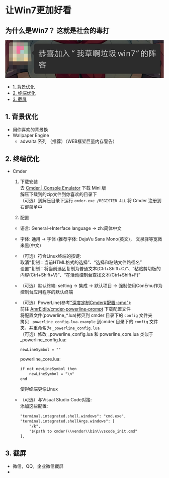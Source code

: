 # 让Win7更加好看  <!-- omit in toc -->
## 为什么是Win7？ 这就是社会的毒打  <!-- omit in toc -->
![我草啊垃圾win7](../.gitbook/assets/Windows_GodDamnIt.jpg)

- [1. 背景优化](#1-背景优化)
- [2. 终端优化](#2-终端优化)
- [3. 截屏](#3-截屏)

## 1. 背景优化
- 用你喜欢的背景换
- Wallpaper Engine
  - adwaita 系列 （推荐）（WEB框架巨量内存警告）

## 2. 终端优化
- Cmder
  1. 下载安装  
    去 [Cmder | Console Emulator][1] 下载 Mini 版  
    解压下载到的zip文件到你喜欢的目录下  
    （可选）到解压目录下运行 `cmder.exe /REGISTER ALL` 将 Cmder 注册到右键菜单中

  2. 配置  
    - 语言: General->Interface language -> zh:简体中文  

    - 字体: 通用 -> 字体 (推荐字体: DejaVu Sans Mono(英文)， 文泉驿等宽微米黑(中文)  
    - （可选）符合Linux终端的按键:  
      取消“复制：当前HTML格式的选择”、“选择和粘贴文件路径名”  
      设置“复制：将当前选区复制为普通文本(Ctrl+Shift+C)”、“粘贴剪切板的内容(Ctrl+Shift+V)”、“在活动控制台查找文本(Ctrl+Shift+F)”

    - （可选）默认终端: setting -> 集成 -> 默认项目 -> 强制使用ConEmu作为控制台应用程序的默认终端  

    - （可选）PowerLine(参考["深度定制Cmder#配置-cmd"][2]):  
      前往 [AmrEldib/cmder-powerline-prompt][3] 下载配置文件  
      将配置文件(powerline_*.lua)拷贝到 cmder 目录下的 `config` 文件夹  
      拷贝 `_powerline_config.lua.example` 到cmder 目录下的 `config` 文件夹，并重命名为 `_powerline_config.lua`  
      （可选）修改 _powerline_config.lua 和 powerline_core.lua 类似于  
      _powerline_config.lua:  
      ```
      newLineSymbol = ""
      ```
      powerline_core.lua:  
      ```
      if not newLineSymbol then 
          newLineSymbol = "\n"
      end 
      ```
      使得终端更像Linux
    - （可选）与Visual Studio Code对接:  
      添加这些配置:  
      ```
      "terminal.integrated.shell.windows": "cmd.exe",
      "terminal.integrated.shellArgs.windows": [
          "/k",
          "$(path to cmder)\\vendor\\bin\\vscode_init.cmd"
      ],
      ```


## 3. 截屏
- 微信，QQ，企业微信截屏
- 

[1]: https://cmder.net/
[2]: https://www.thisfaner.com/p/custom-cmder/#配置-cmd
[3]: https://github.com/AmrEldib/cmder-powerline-prompt